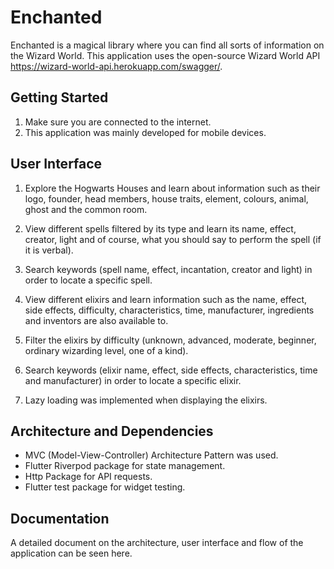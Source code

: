 # Enchanted

Enchanted is a magical library where you can find all sorts of information on the Wizard World. This application uses the open-source Wizard World API https://wizard-world-api.herokuapp.com/swagger/.

## Getting Started

1. Make sure you are connected to the internet.
2. This application was mainly developed for mobile devices.

## User Interface

1. Explore the Hogwarts Houses and learn about information such as their logo, founder, head members, house traits, element, colours, animal, ghost and the common room.

2. View different spells filtered by its type and learn its name, effect, creator, light and of course, what you should say to perform the spell (if it is verbal).

3. Search keywords (spell name, effect, incantation, creator and light) in order to locate a specific spell.

4. View different elixirs and learn information such as the name, effect, side effects, difficulty, characteristics, time, manufacturer, ingredients and inventors are also available to.

5. Filter the elixirs by difficulty (unknown, advanced, moderate, beginner, ordinary wizarding level, one of a kind).

6. Search keywords (elixir name, effect, side effects, characteristics, time and manufacturer) in order to locate a specific elixir.

7. Lazy loading was implemented when displaying the elixirs.

## Architecture and Dependencies

- MVC (Model-View-Controller) Architecture Pattern was used.
- Flutter Riverpod package for state management.
- Http Package for API requests.
- Flutter test package for widget testing.

## Documentation

A detailed document on the architecture, user interface and flow of the application can be seen here.